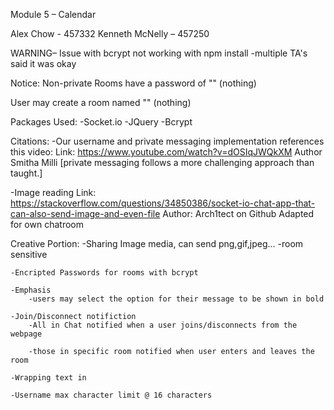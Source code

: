 Module 5 – Calendar

Alex Chow - 457332
Kenneth McNelly – 457250

WARNING– Issue with bcrypt not working with npm install
	-multiple TA's said it was okay

Notice:
Non-private Rooms have a password of "" (nothing)

User may create a room named "" (nothing)



Packages Used:
-Socket.io
-JQuery
-Bcrypt



Citations:
-Our username and private messaging implementation references this video:
	Link: https://www.youtube.com/watch?v=dOSIqJWQkXM
	Author Smitha Milli
[private messaging follows a more challenging approach than taught.]

-Image reading
	Link: https://stackoverflow.com/questions/34850386/socket-io-chat-app-that-can-also-send-image-and-even-file
	Author: Arch1tect on Github
Adapted for own chatroom

Creative Portion: 
	-Sharing Image media, can send png,gif,jpeg...
		-room sensitive

	-Encripted Passwords for rooms with bcrypt

    -Emphasis 
    	-users may select the option for their message to be shown in bold

    -Join/Disconnect notifiction
    	-All in Chat notified when a user joins/disconnects from the webpage

    	-those in specific room notified when user enters and leaves the room

    -Wrapping text in

    -Username max character limit @ 16 characters

